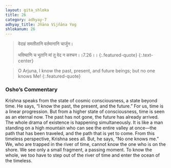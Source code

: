 ```yaml
---
layout: gita_shloka
title: 26
category: adhyay-7
adhyay_title: Jñāna Vijñāna Yog
shlokanum: 26
---
```


> वेदाहं समतीतानि वर्तमानानि चार्जुन।<br><br>भविष्याणि च भूतानि मां तु वेद न कश्चन।।7.26।।
{:.featured-quote}
{:.text-center}

> O Arjuna, I know the past, present, and future beings; but no one knows Me!
{:.featured-quote}

### Osho’s Commentary
Krishna speaks from the state of cosmic consciousness, a state beyond time. He says, “I know the past, the present, and the future.”
For us, time is a linear progression. But from a higher state of consciousness, time is seen as an eternal now. The past has not gone, the future has already arrived. The whole drama of existence is happening simultaneously. It is like a man standing on a high mountain who can see the entire valley at once—the path that has been traveled, and the path that is yet to come.
From this timeless perspective, Krishna sees all. But, he says, “No one knows me.” We, who are trapped in the river of time, cannot know the one who is on the shore. We see only a small fragment, a passing moment. To know the whole, we too have to step out of the river of time and enter the ocean of the timeless.
